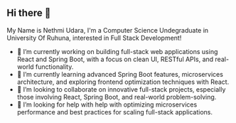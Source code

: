 ## Hi there 👋
My Name is Nethmi Udara, I'm a Computer Science Undegraduate in University Of Ruhuna, interested in Full Stack Development!
- 🔭 I’m currently working on building full-stack web applications using React and Spring Boot, with a focus on clean UI, RESTful APIs, and real-world functionality.
- 🌱 I’m currently learning advanced Spring Boot features, microservices architecture, and exploring frontend optimization techniques with React.
- 👯 I’m looking to collaborate on innovative full-stack projects, especially those involving React, Spring Boot, and real-world problem-solving.
- 🤔 I’m looking for help with help with optimizing microservices performance and best practices for scaling full-stack applications.

<!--
**Neudari/Neudari** is a ✨ _special_ ✨ repository because its `README.md` (this file) appears on your GitHub profile.

Here are some ideas to get you started:

- 🔭 I’m currently working on ...
- 🌱 I’m currently learning ...
- 👯 I’m looking to collaborate on ...
- 🤔 I’m looking for help with ...
- 💬 Ask me about ...
- 📫 How to reach me: ...
- 😄 Pronouns: ...
- ⚡ Fun fact: ...
-->
